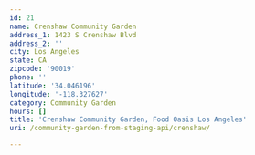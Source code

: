 ```yaml
---
id: 21
name: Crenshaw Community Garden
address_1: 1423 S Crenshaw Blvd
address_2: ''
city: Los Angeles
state: CA
zipcode: '90019'
phone: ''
latitude: '34.046196'
longitude: '-118.327627'
category: Community Garden
hours: []
title: 'Crenshaw Community Garden, Food Oasis Los Angeles'
uri: /community-garden-from-staging-api/crenshaw/

---
```

